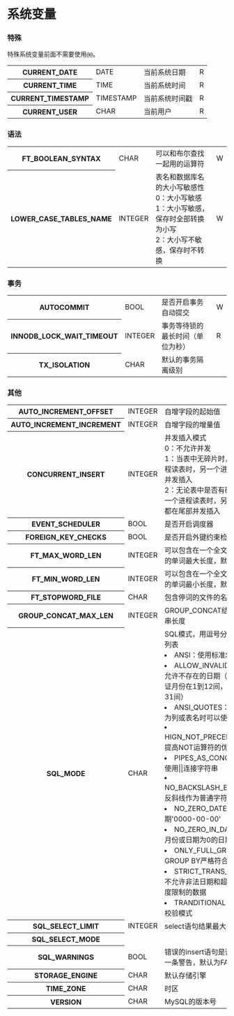 # 系统变量

### 特殊
特殊系统变量前面不需要使用`@@`。
<table>
	<tr>
		<th>CURRENT_DATE</th>
		<td>DATE</td>
		<td>当前系统日期</td>
		<td>R</td>
	</tr>
	<tr>
		<th>CURRENT_TIME</th>
		<td>TIME</td>
		<td>当前系统时间</td>
		<td>R</td>
	</tr>
	<tr>
		<th>CURRENT_TIMESTAMP</th>
		<td>TIMESTAMP</td>
		<td>当前系统时间戳</td>
		<td>R</td>
	</tr>
	<tr>
		<th>CURRENT_USER</th>
		<td>CHAR</td>
		<td>当前用户</td>
		<td>R</td>
	</tr>
</table>

### 语法
<table>
	<tr>
		<th>FT_BOOLEAN_SYNTAX</th>
		<td>CHAR</td>
		<td>可以和布尔查找一起用的运算符</td>
		<td>W</td>
	</tr>
	<tr>
		<th>LOWER_CASE_TABLES_NAME</th>
		<td>INTEGER</td>
		<td>表名和数据库名的大小写敏感性
		<br/>0：大小写敏感
		<br/>1：大小写敏感，保存时全部转换为小写
		<br/>2：大小写不敏感，保存时不转换</td>
		<td>W</td>
	</tr>
</table>

### 事务
<table>
	<tr>
		<th>AUTOCOMMIT</th>
		<td>BOOL</td>
		<td>是否开启事务自动提交</td>
		<td>W</td>
	</tr>
	<tr>
		<th>INNODB_LOCK_WAIT_TIMEOUT</th>
		<td>INTEGER</td>
		<td>事务等待锁的最长时间（单位为秒）</td>
		<td>R</td>
	</tr>
	<tr>
		<th>TX_ISOLATION</th>
		<td>CHAR</td>
		<td>默认的事务隔离级别</td>
		<td></td>
	</tr>
</table>

### 其他
<table>
	<tr>
		<th>AUTO_INCREMENT_OFFSET</th>
		<td>INTEGER</td>
		<td>自增字段的起始值</td>
		<td>W</td>
	</tr>
	<tr>
		<th>AUTO_INCREMENT_INCREMENT</th>
		<td>INTEGER</td>
		<td>自增字段的增量值</td>
		<td>W</td>
	</tr>
	<tr>
		<th>CONCURRENT_INSERT</th>
		<td>INTEGER</td>
		<td>并发插入模式
		<br/>0：不允许并发
		<br/>1：当表中无碎片时，在一个进程读表时，另一个进程在尾部并发插入
		<br/>2：无论表中是否有碎片，，在一个进程读表时，另一个进程都在尾部并发插入</td>
		<td>W</td>
	</tr>
	<tr>
		<th>EVENT_SCHEDULER</th>
		<td>BOOL</td>
		<td>是否开启调度器</td>
		<td>W</td>
	</tr>
	<tr>
		<th>FOREIGN_KEY_CHECKS</th>
		<td>BOOL</td>
		<td>是否开启外键约束检查</td>
		<td>W</td>
	</tr>
	<tr>
		<th>FT_MAX_WORD_LEN</th>
		<td>INTEGER</td>
		<td>可以包含在一个全文本索引中的单词最大长度，默认为84</td>
		<td>W</td>
	</tr>
	<tr>
		<th>FT_MIN_WORD_LEN</th>
		<td>INTEGER</td>
		<td>可以包含在一个全文本索引中的单词最小长度，默认为4</td>
		<td>W</td>
	</tr>
	<tr>
		<th>FT_STOPWORD_FILE</th>
		<td>CHAR</td>
		<td>包含停词的文件的名字</td>
		<td>W</td>
	</tr>
	<tr>
		<th>GROUP_CONCAT_MAX_LEN</th>
		<td>INTEGER</td>
		<td>GROUP_CONCAT结果的字符串长度</td>
		<td>W</td>
	</tr>
	<tr>
		<th>SQL_MODE</th>
		<td>CHAR</td>
		<td>SQL模式，用逗号分隔的常量列表
			<li>ANSI：使用标准SQL语法</li>
			<li>ALLOW_INVALID_DATES：允许不存在的日期（但必须保证月份在1到12间，日期在1到31间）</li>
			<li>ANSI_QUOTES：关键字作为列或表名时可以使用双引号</li>
			<li>HIGN_NOT_PRECEDENCE：提高NOT运算符的优先级</li>
			<li>PIPES_AS_CONCAT：允许使用||连接字符串</li>
			<li>NO_BACKSLASH_ESCAPES：反斜线作为普通字符</li>
			<li>NO_ZERO_DATE：禁止日期'0000-00-00'</li>
			<li>NO_ZERO_IN_DATE：禁止月份或日期为0的日期</li>
			<li>ONLY_FULL_GROUP_BY：GROUP BY严格符合聚合规则</li>
			<li>STRICT_TRANS_TABLES：不允许非法日期和超过字段长度限制的数据</li>
			<li>TRANDITIONAL：传统严格校验模式</li></td>
		<td>W</td>
	</tr>
	<tr>
		<th>SQL_SELECT_LIMIT</th>
		<td>INTEGER</td>
		<td>select语句结果最大行数</td>
		<td>W</td>
	</tr>
	<tr>
		<th>SQL_SELECT_MODE</th>
		<td></td>
		<td></td>
		<td>W</td>
	</tr>
	<tr>
		<th>SQL_WARNINGS</th>
		<td>BOOL</td>
		<td>错误的insert语句是否应该返回一条警告，默认为FALSE</td>
		<td>W</td>
	</tr>
	<tr>
		<th>STORAGE_ENGINE</th>
		<td>CHAR</td>
		<td>默认存储引擎</td>
		<td>W</td>
	</tr>
	<tr>
		<th>TIME_ZONE</th>
		<td>CHAR</td>
		<td>时区</td>
		<td>W</td>
	</tr>
	<tr>
		<th>VERSION</th>
		<td>CHAR</td>
		<td>MySQL的版本号</td>
		<td>R</td>
	</tr>
</table>
